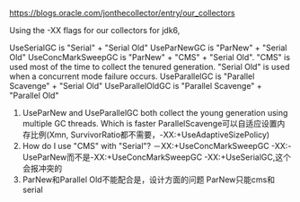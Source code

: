 https://blogs.oracle.com/jonthecollector/entry/our_collectors

Using the -XX flags for our collectors for jdk6,

UseSerialGC is "Serial" + "Serial Old"
UseParNewGC is "ParNew" + "Serial Old"
UseConcMarkSweepGC is "ParNew" + "CMS" + "Serial Old". "CMS" is used most of the time to collect the tenured generation. "Serial Old" is used when a concurrent mode failure occurs.
UseParallelGC is "Parallel Scavenge" + "Serial Old"
UseParallelOldGC is "Parallel Scavenge" + "Parallel Old"

1. UseParNew and UseParallelGC both collect the young generation using multiple GC threads. Which is faster
ParallelScavenge可以自适应设置内存比例(Xmn, SurvivorRatio都不需要，-XX:+UseAdaptiveSizePolicy)
2. How do I use "CMS" with "Serial"?
－XX:+UseConcMarkSweepGC -XX:-UseParNew而不是-XX:+UseConcMarkSweepGC -XX:+UseSerialGC,这个会报冲突的
3. ParNew和Parallel Old不能配合是，设计方面的问题
ParNew只能cms和serial
